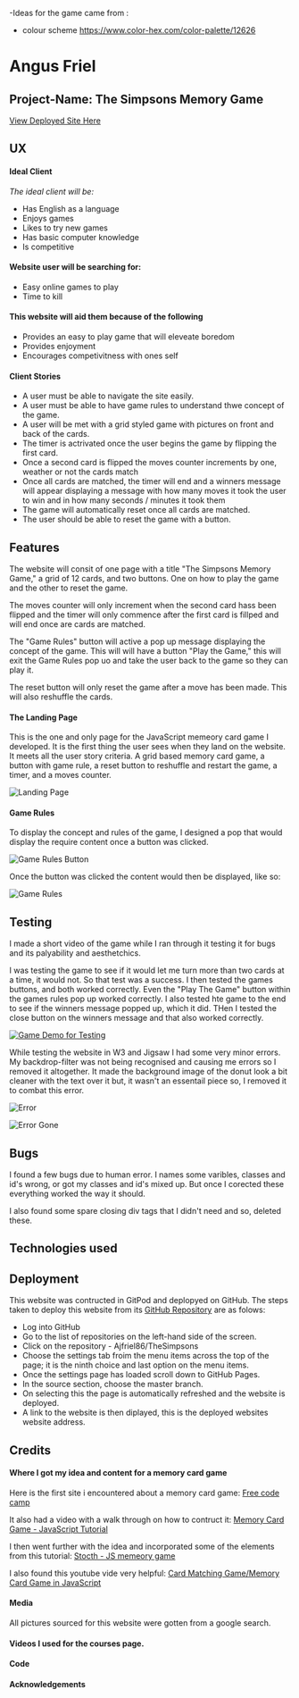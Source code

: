 -Ideas for the game came from :



- colour scheme
https://www.color-hex.com/color-palette/12626

# Angus Friel

## Project-Name: The Simpsons Memory Game

[View Deployed Site Here](https://ajfriel86.github.io/TheSimpsons)


## UX

#### Ideal Client
_The ideal client will be:_

* Has English as a language
* Enjoys games
* Likes to try new games
* Has basic computer knowledge 
* Is competitive 

#### Website user will be searching for:

* Easy online games to play
* Time to kill

#### This website will aid them because of the following

* Provides an easy to play game that will eleveate boredom
* Provides enjoyment
* Encourages competivitness with ones self

#### Client Stories

* A user must be able to navigate the site easily.
* A user must be able to have game rules to understand thwe concept of the game.
* A user will be met with a grid styled game with pictures on front and back of the cards. 
* The timer is actrivated once the user begins the game by flipping the first card.
* Once a second card is flipped the moves counter increments by one, weather or not the cards match
* Once all cards are matched, the timer will end and a winners message will appear displaying a message with how many moves it took the user to win and in how many seconds / minutes it took them
* The game will automatically reset once all cards are matched. 
* The user should be able to reset the game with a button.
  
## Features
The website will consit of one page with a title "The Simpsons Memory Game," a grid of 12 cards, and two buttons. One on how to play the game and the other to reset the game.

The moves counter will only increment when the second card hass been flipped and the timer will only commence after the first card is fillped and will end once are cards are matched. 

The "Game Rules" button will active a pop up message displaying the concept of the game. This will will have a button "Play the Game," this will exit the Game Rules pop uo and take the user back to the game so they can play it. 

The reset button will only reset the game after a move has been made. This will also reshuffle the cards.

#### The Landing Page
This is the one and only page for the JavaScript memeory card game I developed. It is the first thing the user sees when they land on the website. It meets all the user story criteria. A grid based memory card game, a button with game rule, a reset button to reshuffle and restart the game, a timer, and a moves counter. 

![Landing Page](./assets/readme_images/game.png)

#### Game Rules
To display the concept and rules of the game, I designed a pop that would display the require content once a button was clicked. 

![Game Rules Button](./assets/readme_images/grbtn.png)

Once the button was clicked the content would then be displayed, like so:

![Game Rules](./assets/readme_images/gamerules.png)

## Testing
I made a short video of the game while I ran through it testing it for bugs and its palyability and aesthetchics. 

I was testing the game to see if it would let me turn more than two cards at a time, it would not. So that test was a  success. I then tested the games buttons, and both worked correctly. Even the "Play The Game" button within the games rules pop up worked correctly. I also tested hte game to the end to see if the winners message popped up, which it did. THen I tested the close button on the winners message and that also worked correctly. 

[![Game Demo for Testing](./assets/readme_images/video.png)](https://www.youtube.com/watch?v=Wior1tQ-QwI "Game Demo")

While testing the website in W3 and Jigsaw I had some very minor errors. My backdrop-filter was not being recognised and causing me errors so I removed it altogether. It made the background image of the donut look a bit cleaner with the text over it but, it wasn't an essentail piece so, I removed it to combat this error. 

![Error](./assets/readme_images/error.png)

![Error Gone](./assets/readme_images/errornone.png)


## Bugs
I found a few bugs due to human error. I names some varibles, classes and id's wrong, or got my classes and id's mixed up. But once I corected these everything worked the way it should. 

I also found some spare closing div tags that I didn't need and so, deleted these. 

## Technologies used



## Deployment

This website was contructed in GitPod and deplopyed on GitHub. The steps taken to deploy this website from its [GitHub Repository](https://github.com/Ajfriel86/TheSimpsons) are as folows: 

* Log into GitHub
* Go to the list of repositories on the left-hand side of the screen.
* Click on the repository - Ajfriel86/TheSimpsons
* Choose the settings tab froim the menu items across the top of the page; it is the ninth choice and last option on the menu items.
* Once the settings page has loaded scroll down to GitHub Pages.
* In the source section, choose the master branch.
* On selecting this the page is automatically refreshed and the website is deployed.
* A link to the website is then diplayed, this is the deployed websites website address.    

## Credits

#### Where I got my idea and content for a memory card game

Here is the first site i encountered about a memory card game:
[Free code camp ](https://marina-ferreira.github.io/tutorials/js/memory-game/)

It also had a video with a walk through on how to contruct it:
[Memory Card Game - JavaScript Tutorial](https://www.youtube.com/watch?v=ZniVgo8U7ek)

I then went further with the idea and incorporated some of the elements from this tutorial:
[Stocth - JS memeory game](https://scotch.io/tutorials/how-to-build-a-memory-matching-game-in-javascript)

I also found this youtube vide very helpful:
[Card Matching Game/Memory Card Game in JavaScript](https://www.youtube.com/watch?v=Y4lOwOOK7yE)





#### Media

All pictures sourced for this website were gotten from a google search.

#### Videos I used for the courses page.



#### Code

#### Acknowledgements


